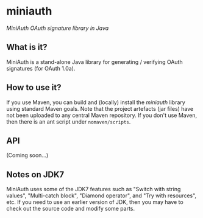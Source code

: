 miniauth
========

_MiniAuth OAuth signature library in Java_


What is it?
---

MiniAuth is a stand-alone Java library for generating / verifying OAuth signatures (for OAuth 1.0a).


How to use it?
---

If you use Maven, you can build and (locally) install the *miniauth* library using standard Maven goals. Note that the project artefacts (jar files) have not been uploaded to any central Maven repository.
If you don't use Maven, then there is an ant script under `nomaven/scripts`.


API
---

(Coming soon...)


Notes on JDK7
---

MiniAuth uses some of the JDK7 features such as "Switch with string values", "Multi-catch block", "Diamond operator", and "Try with resources", etc.
If you need to use an earlier version of JDK, then you may have to check out the source code and modify some parts.
  


